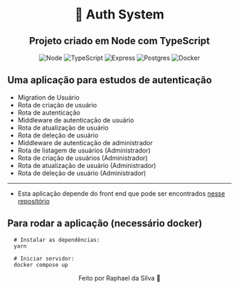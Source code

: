 <div align="center">
  
# :closed_lock_with_key: Auth System

## Projeto criado em Node com TypeScript

  <img alt="Node" src="https://img.shields.io/badge/Node.js-43853D?style=for-the-badge&logo=node.js&logoColor=white">
  <img alt="TypeScript" src="https://img.shields.io/badge/TypeScript-007ACC?style=for-the-badge&logo=typescript&logoColor=white">
  <img alt="Express" src="https://img.shields.io/badge/Express.js-404D59?style=for-the-badge">
  <img alt="Postgres" src="https://img.shields.io/badge/PostgreSQL-316192?style=for-the-badge&logo=postgresql&logoColor=white">
  <img alt="Docker" src="https://img.shields.io/badge/Docker-2496ED?style=for-the-badge&logo=docker&logoColor=white">

</div>

## Uma aplicação para estudos de autenticação

- Migration de Usuário
- Rota de criação de usuário
- Rota de autenticação
- Middleware de autenticação de usuário
- Rota de atualização de usuário
- Rota de deleção de usuário
- Middleware de autenticação de administrador
- Rota de listagem de usuários (Administrador)
- Rota de criação de usuários (Administrador)
- Rota de atualização de usuário (Administrador)
- Rota de deleção de usuário (Administrador)

---

- Esta aplicação depende do front end que pode ser encontrados <a href="https://github.com/RaphaelDaSilvaDev/auth-system-front-end">nesse repositório</a>

## Para rodar a aplicação (necessário docker)
```shell
  # Instalar as dependências:
  yarn
  
  # Iniciar servidor:
  docker compose up
```

<div align="center">
Feito por Raphael da Silva 🚀
</div>

